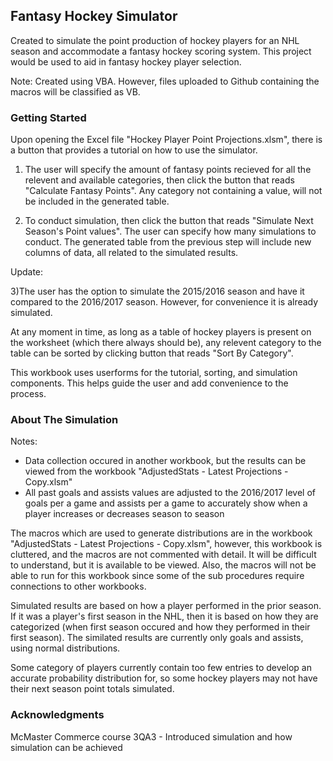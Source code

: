 
## Fantasy Hockey Simulator
Created to simulate the point production of hockey players for an NHL season and accommodate a fantasy hockey scoring system. This project would be used to aid in fantasy hockey player selection.

Note: Created using VBA. However, files uploaded to Github containing the macros will be classified as VB.

### Getting Started
Upon opening the Excel file "Hockey Player Point Projections.xlsm", there is a button that provides a tutorial on how to use the simulator.

1) The user will specify the amount of fantasy points recieved for all the relevent and available categories, then click the button that reads "Calculate Fantasy Points". Any category not containing a value, will not be included in the generated table.

2) To conduct simulation, then click the button that reads "Simulate Next Season's Point values". The user can specify how many simulations to conduct. The generated table from the previous step will include new columns of data, all related to the simulated results.

Update: 

3)The user has the option to simulate the 2015/2016 season and have it compared to the 2016/2017 season. However, for convenience it is already simulated.

At any moment in time, as long as a table of hockey players is present on the worksheet (which there always should be), any relevent category to the table can be sorted by clicking button that reads "Sort By Category".

This workbook uses userforms for the tutorial, sorting, and simulation components. This helps guide the user and add convenience to the process.

### About The Simulation
Notes: 
- Data collection occured in another workbook, but the results can be viewed from the workbook "AdjustedStats - Latest Projections - Copy.xlsm" 
- All past goals and assists values are adjusted to the 2016/2017 level of goals per a game and assists per a game to accurately show when a player increases or decreases season to season 

The macros which are used to generate distributions are in the workbook "AdjustedStats - Latest Projections - Copy.xlsm", however, this workbook is cluttered, and the macros are not commented with detail. It will be difficult to understand, but it is available to be viewed. Also, the macros will not be able to run for this workbook since some of the sub procedures require connections to other workbooks. 

Simulated results are based on how a player performed in the prior season. If it was a player's first season in the NHL, then it is based on how they are categorized (when first season occured and how they performed in their first season). The similated results are currently only goals and assists, using normal distributions.

Some category of players currently contain too few entries to develop an accurate probability distribution for, so some hockey players may not have their next season point totals simulated.

### Acknowledgments
McMaster Commerce course 3QA3 - Introduced simulation and how simulation can be achieved
